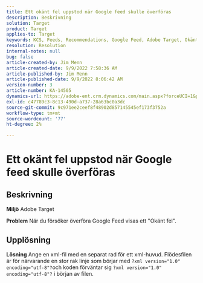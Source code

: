 ```yaml
---
title: Ett okänt fel uppstod när Google feed skulle överföras
description: Beskrivning
solution: Target
product: Target
applies-to: Target
keywords: KCS, Feeds, Recommendations, Google Feed, Adobe Target, Okänt fel
resolution: Resolution
internal-notes: null
bug: false
article-created-by: Jim Menn
article-created-date: 9/9/2022 7:58:36 AM
article-published-by: Jim Menn
article-published-date: 9/9/2022 8:06:42 AM
version-number: 3
article-number: KA-14505
dynamics-url: https://adobe-ent.crm.dynamics.com/main.aspx?forceUCI=1&pagetype=entityrecord&etn=knowledgearticle&id=c9c8642f-1530-ed11-9db1-0022480866ad
exl-id: c47789c3-8c13-490d-a737-28a63bc0a3dc
source-git-commit: 9c971ee2ceef8f48902d857145545ef173f3752a
workflow-type: tm+mt
source-wordcount: '77'
ht-degree: 2%

---
```


# Ett okänt fel uppstod när Google feed skulle överföras

## Beskrivning


<b>Miljö</b>
Adobe Target

<b>Problem</b>
När du försöker överföra Google Feed visas ett &quot;Okänt fel&quot;.


## Upplösning


<b>Lösning</b>
Ange en xml-fil med en separat rad för ett xml-huvud.
Flödesfilen är för närvarande en stor rak linje som börjar med `?xml version="1.0" encoding="utf-8"?`och koden förväntar sig `?xml version="1.0" encoding="utf-8"?` i början av filen.
